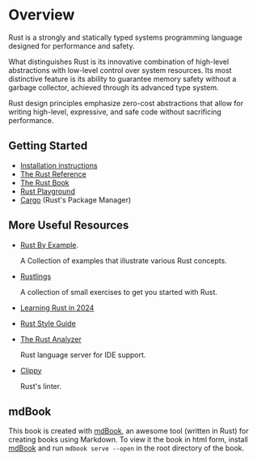 # Overview

Rust is a strongly and statically typed systems programming language designed
for performance and safety.

What distinguishes Rust is its innovative combination of high-level abstractions
with low-level control over system resources. Its most distinctive feature is
its ability to guarantee memory safety without a garbage collector, achieved
through its advanced type system.

Rust design principles emphasize zero-cost abstractions that allow for writing
high-level, expressive, and safe code without sacrificing performance.

## Getting Started

- [Installation instructions](https://doc.rust-lang.org/book/ch01-01-installation.html#installation)
- [The Rust Reference](https://doc.rust-lang.org/beta/reference/index.html)
- [The Rust Book](https://doc.rust-lang.org/book/title-page.html)
- [Rust Playground](https://play.rust-lang.org/)
- [Cargo](https://doc.rust-lang.org/cargo/) (Rust's Package Manager)

## More Useful Resources

- [Rust By Example](https://doc.rust-lang.org/rust-by-example/).

    A Collection of examples that illustrate various Rust concepts.

- [Rustlings](https://github.com/rust-lang/rustlings/)

    A collection of small exercises to get you started with Rust.

- [Learning Rust in 2024](https://github.com/pretzelhammer/rust-blog/blob/master/posts/learning-rust-in-2024.md)

- [Rust Style Guide](https://doc.rust-lang.org/beta/style-guide/index.html)

- [The Rust Analyzer](https://rust-analyzer.github.io)

    Rust language server for IDE support.

- [Clippy](https://doc.rust-lang.org/beta/clippy/index.html)

    Rust's linter.

## mdBook

This book is created with
[mdBook](https://rust-lang.github.io/mdBook/index.html), an awesome tool
(written in Rust) for creating books using Markdown. To view it the book in html form, install
[mdBook](https://rust-lang.github.io/mdBook/guide/installation.html) and run
`mdbook serve --open` in the root directory of the book.